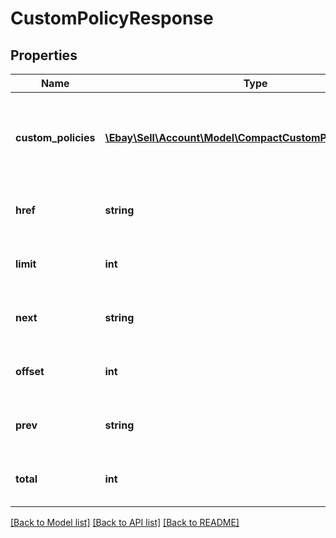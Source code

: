 # CustomPolicyResponse

## Properties
Name | Type | Description | Notes
------------ | ------------- | ------------- | -------------
**custom_policies** | [**\Ebay\Sell\Account\Model\CompactCustomPolicyResponse[]**](CompactCustomPolicyResponse.md) | This array contains the custom policies that match the input criteria. | [optional] 
**href** | **string** | &lt;i&gt;This field is for future use.&lt;/i&gt; | [optional] 
**limit** | **int** | &lt;i&gt;This field is for future use.&lt;/i&gt; | [optional] 
**next** | **string** | &lt;i&gt;This field is for future use.&lt;/i&gt; | [optional] 
**offset** | **int** | &lt;i&gt;This field is for future use.&lt;/i&gt; | [optional] 
**prev** | **string** | &lt;i&gt;This field is for future use.&lt;/i&gt; | [optional] 
**total** | **int** | &lt;i&gt;This field is for future use.&lt;/i&gt; | [optional] 

[[Back to Model list]](../../README.md#documentation-for-models) [[Back to API list]](../../README.md#documentation-for-api-endpoints) [[Back to README]](../../README.md)

